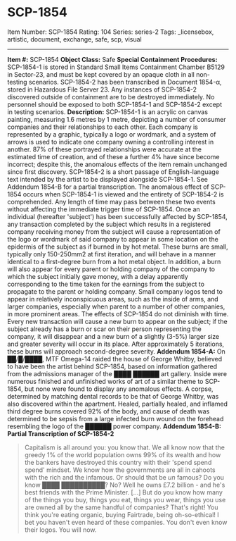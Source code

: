 # SCP-1854
Item Number: SCP-1854
Rating: 104
Series: series-2
Tags: _licensebox, artistic, document, exchange, safe, scp, visual

---

**Item #:** SCP-1854
**Object Class:** Safe
**Special Containment Procedures:** SCP-1854-1 is stored in Standard Small Items Containment Chamber B5129 in Sector-23, and must be kept covered by an opaque cloth in all non-testing scenarios.
SCP-1854-2 has been transcribed in Document 1854-α, stored in Hazardous File Server 23. Any instances of SCP-1854-2 discovered outside of containment are to be destroyed immediately.
No personnel should be exposed to both SCP-1854-1 and SCP-1854-2 except in testing scenarios.
**Description:** SCP-1854-1 is an acrylic on canvas painting, measuring 1.6 metres by 1 metre, depicting a number of consumer companies and their relationships to each other. Each company is represented by a graphic, typically a logo or wordmark, and a system of arrows is used to indicate one company owning a controlling interest in another. 87% of these portrayed relationships were accurate at the estimated time of creation, and of these a further 4% have since become incorrect; despite this, the anomalous effects of the item remain unchanged since first discovery.
SCP-1854-2 is a short passage of English-language text intended by the artist to be displayed alongside SCP-1854-1. See Addendum 1854-B for a partial transcription.
The anomalous effect of SCP-1854 occurs when SCP-1854-1 is viewed and the entirety of SCP-1854-2 is comprehended. Any length of time may pass between these two events without affecting the immediate trigger time of SCP-1854.
Once an individual (hereafter 'subject') has been successfully affected by SCP-1854, any transaction completed by the subject which results in a registered company receiving money from the subject will cause a representation of the logo or wordmark of said company to appear in some location on the epidermis of the subject as if burned in by hot metal. These burns are small, typically only 150-250mm2 at first iteration, and will behave in a manner identical to a first-degree burn from a hot metal object.
In addition, a burn will also appear for every parent or holding company of the company to which the subject initially gave money, with a delay apparently corresponding to the time taken for the earnings from the subject to propagate to the parent or holding company. Small company logos tend to appear in relatively inconspicuous areas, such as the inside of arms, and larger companies, especially when parent to a number of other companies, in more prominent areas.
The effects of SCP-1854 do not diminish with time. Every new transaction will cause a new burn to appear on the subject; if the subject already has a burn or scar on their person representing the company, it will disappear and a new burn of a slightly (3-5%) larger size and greater severity will occur in its place. After approximately 5 iterations, these burns will approach second-degree severity.
**Addendum 1854-A:** On ██/█/████, MTF Omega-14 raided the house of George Whitby, believed to have been the artist behind SCP-1854, based on information gathered from the admissions manager of the ████ ██████ art gallery. Inside were numerous finished and unfinished works of art of a similar theme to SCP-1854, but none were found to display any anomalous effects.
A corpse, determined by matching dental records to be that of George Whitby, was also discovered within the apartment. Healed, partially healed, and inflamed third degree burns covered 92% of the body, and cause of death was determined to be sepsis from a large infected burn wound on the forehead resembling the logo of the ██████ power company.
**Addendum 1854-B: Partial Transcription of SCP-1854-2**
> Capitalism is all around you: you know that. We all know now that the greedy 1% of the world population owns 99% of its wealth and how the bankers have destroyed this country with their 'spend spend spend' mindset. We know how the governments are all in cahoots with the rich and the infamous. Or should that be _un_ famous? Do you know ████ ██████████? No? Well he owns £7.2 billion - and he's best friends with the Prime Minister.
> […]
> But do you know how many of the things you buy, things you eat, things you wear, things you use are owned all by the same handful of companies? That's right! You think you're eating organic, buying Fairtrade, being oh-so-ethical! I bet you haven't even heard of these companies. You don't even know their logos.
> You will now.